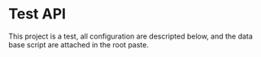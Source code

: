 # Test API
This project is a test, all configuration are descripted below, and the data base script are attached in the root paste.